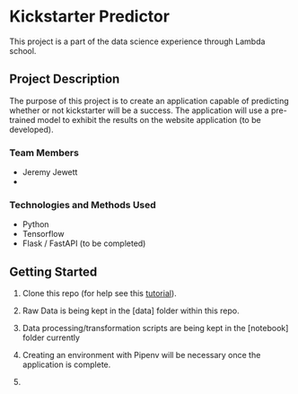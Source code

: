 # Kickstarter Predictor
This project is a part of the data science experience through Lambda school.

## Project Description
The purpose of this project is to create an application capable of predicting whether or not kickstarter will be a success. The application will use a pre-trained model to exhibit the results on the website application (to be developed).

### Team Members
* Jeremy Jewett
* 

### Technologies and Methods Used
* Python
* Tensorflow
* Flask / FastAPI (to be completed)


## Getting Started

1. Clone this repo (for help see this [tutorial](https://help.github.com/articles/cloning-a-repository/)).
2. Raw Data is being kept in the [data] folder within this repo.

3. Data processing/transformation scripts are being kept in the [notebook] folder currently
4. Creating an environment with Pipenv will be necessary once the application is complete.
5. 

